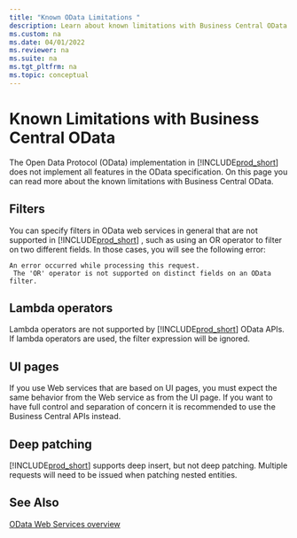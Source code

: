 ```yaml
---
title: "Known OData Limitations "
description: Learn about known limitations with Business Central OData.
ms.custom: na
ms.date: 04/01/2022
ms.reviewer: na
ms.suite: na
ms.tgt_pltfrm: na
ms.topic: conceptual
---
```


# Known Limitations with Business Central OData
The Open Data Protocol \(OData\) implementation in [!INCLUDE[prod_short](../developer/includes/prod_short.md)] does not implement all features in the OData specification. On this page you can read more about the known limitations with Business Central OData.

## Filters

You can specify filters in OData web services in general that are not supported in [!INCLUDE[prod_short](../developer/includes/prod_short.md)] , such as using an OR operator to filter on two different fields. In those cases, you will see the following error:  
  
```  
An error occurred while processing this request.   
 The 'OR' operator is not supported on distinct fields on an OData filter.  
```  

## Lambda operators

Lambda operators are not supported by [!INCLUDE[prod_short](../developer/includes/prod_short.md)] OData APIs. If lambda operators are used, the filter expression will be ignored.

## UI pages
If you use Web services that are based on UI pages, you must expect the same behavior from the Web service as from the UI page. If you want to have full control and separation of concern it is recommended to use the Business Central APIs instead.

## Deep patching

[!INCLUDE[prod_short](../developer/includes/prod_short.md)] supports deep insert, but not deep patching. Multiple requests will need to be issued when patching nested entities. 

## See Also  
[OData Web Services overview](odata-web-services.md)
